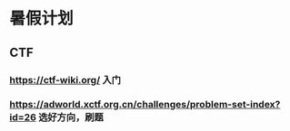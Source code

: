 # 暑假计划
## CTF
### https://ctf-wiki.org/ 入门
### https://adworld.xctf.org.cn/challenges/problem-set-index?id=26 选好方向，刷题
